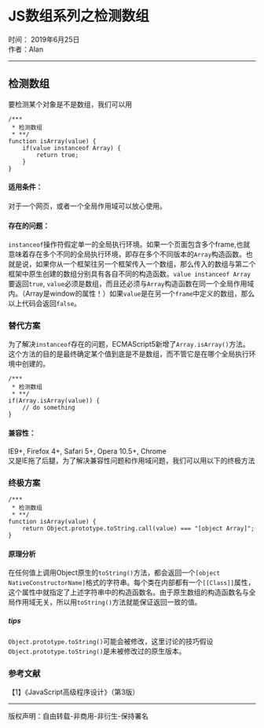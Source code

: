 # JS数组系列之检测数组
时间： 2019年6月25日  
作者：Alan    

-----


## 检测数组
要检测某个对象是不是数组，我们可以用 
 
	/***
	 * 检测数组
	 * **/
	function isArray(value) {
	    if(value instanceof Array) {
	        return true;
	    }
	}
#### 适用条件：  
对于一个网页，或者一个全局作用域可以放心使用。

#### 存在的问题：  
`instanceof`操作符假定单一的全局执行环境。如果一个页面包含多个frame,也就意味着存在多个不同的全局执行环境，即存在多个不同版本的`Array`构造函数。也就是说，如果你从一个框架往另一个框架传入一个数组，那么传入的数组与第二个框架中原生创建的数组分别具有各自不同的构造函数。`value instanceof Array`要返回`true`, `value`必须是数组，而且还必须与`Array`构造函数在同一个全局作用域内。（Array是window的属性！）如果`value`是在另一个`frame`中定义的数组，那么以上代码会返回`false`。
### 替代方案
为了解决`instanceof`存在的问题，ECMAScript5新增了`Array.isArray()`方法。这个方法的目的是最终确定某个值到底是不是数组，而不管它是在哪个全局执行环境中创建的。  

	/***
	 * 检测数组
	 * **/
    if(Array.isArray(value)) {
        // do something
    }
#### 兼容性：  
IE9+, Firefox 4+, Safari 5+, Opera 10.5+, Chrome  
又是IE拖了后腿，为了解决兼容性问题和作用域问题，我们可以用以下的终极方法  
### 终极方案
	/***
	 * 检测数组
	 * **/
	function isArray(value) {
	    return Object.prototype.toString.call(value) === "[object Array]";
	}
#### 原理分析
在任何值上调用Object原生的`toString()`方法，都会返回一个`[object NativeConstructorName]`格式的字符串。每个类在内部都有一个`[[Class]]`属性，这个属性中就指定了上述字符串中的构造函数名。由于原生数组的构造函数名与全局作用域无关，所以用`toString()`方法就能保证返回一致的值。
##### tips
`Object.prototype.toString()`可能会被修改，这里讨论的技巧假设`Object.prototype.toString()`是未被修改过的原生版本。  

### 参考文献
【1】《JavaScript高级程序设计》（第3版）

---

版权声明：自由转载-非商用-非衍生-保持署名
